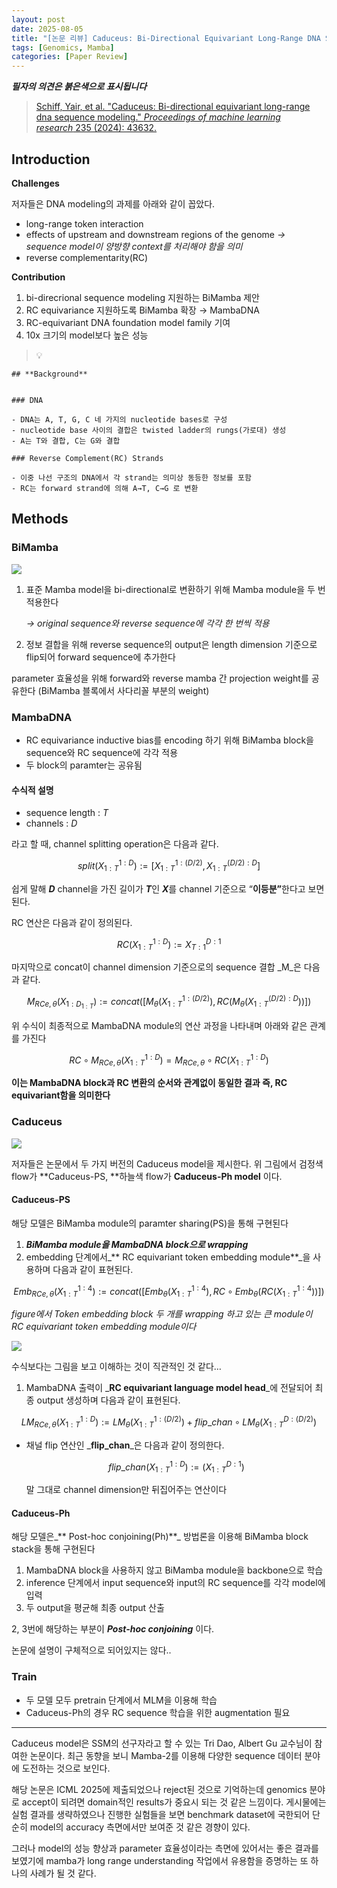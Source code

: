 ```yaml
---
layout: post
date: 2025-08-05
title: "[논문 리뷰] Caduceus: Bi-Directional Equivariant Long-Range DNA Sequence Modeling"
tags: [Genomics, Mamba]
categories: [Paper Review]
---
```


<span class="notion-red">_**필자의 의견은 붉은색으로 표시됩니다**_</span>


> [Schiff, Yair, et al. "Caduceus: Bi-directional equivariant long-range dna sequence modeling." ](https://pmc.ncbi.nlm.nih.gov/articles/PMC12189541/)[_Proceedings of machine learning research_](https://pmc.ncbi.nlm.nih.gov/articles/PMC12189541/)[ 235 (2024): 43632.](https://pmc.ncbi.nlm.nih.gov/articles/PMC12189541/)



## Introduction


**Challenges**


저자들은 DNA modeling의 과제를 아래와 같이 꼽았다.

- long-range token interaction
- effects of upstream and downstream regions of the genome 
_→ sequence model이 양방향 context를 처리해야 함을 의미_
- reverse complementarity(RC)

**Contribution**

1. bi-direcrional sequence modeling 지원하는 BiMamba 제안
1. RC equivariance 지원하도록 BiMamba 확장 → MambaDNA
1. RC-equivariant DNA foundation model family 기여
1. 10x 크기의 model보다 높은 성능

> 💡 


	## **Background**


	### DNA

	- DNA는 A, T, G, C 네 가지의 nucleotide bases로 구성
	- nucleotide base 사이의 결합은 twisted ladder의 rungs(가로대) 생성
	- A는 T와 결합, C는 G와 결합

	### Reverse Complement(RC) Strands

	- 이중 나선 구조의 DNA에서 각 strand는 의미상 동등한 정보를 포함
	- RC는 forward strand에 의해 A→T, C→G 로 변환


## Methods



### BiMamba


![](https://prod-files-secure.s3.us-west-2.amazonaws.com/542b861c-36a8-4051-84e5-8804b6728dba/2c247d59-7815-4980-99f0-8f0d21f445a7/image.png?X-Amz-Algorithm=AWS4-HMAC-SHA256&X-Amz-Content-Sha256=UNSIGNED-PAYLOAD&X-Amz-Credential=ASIAZI2LB4662T4NM7BZ%2F20250811%2Fus-west-2%2Fs3%2Faws4_request&X-Amz-Date=20250811T230110Z&X-Amz-Expires=3600&X-Amz-Security-Token=IQoJb3JpZ2luX2VjEL7%2F%2F%2F%2F%2F%2F%2F%2F%2F%2FwEaCXVzLXdlc3QtMiJGMEQCIApgXBe69gKe0AH%2BdpucRge1nK5NJHoP9uZK979oaItLAiBvuKYxCF60Z%2BcSKBOc70q4yKdltxDNLSxMiCAcNlh5ySqIBAj3%2F%2F%2F%2F%2F%2F%2F%2F%2F%2F8BEAAaDDYzNzQyMzE4MzgwNSIMtWyZGSzlvz8JEy8eKtwDNjdA5qKvDCRfqoUUUPViF6ErwDpIQSOZX7qwL1bCZec4E2wfmltOfMdQumQdmdFBx5jAc7g3%2BTddDhXJ%2F%2FsSqR3C8uHYpUyDfnf6H%2FZ%2FBwzS%2BZsgBgnHpl2lS9eKmBPkgPm98zxQXasfISxeA5ibo4m1g1creJm4%2BwwGPijtLfVbTC880CqQ44koR0co412xaltHhdVD%2BjuBOY9W3FsfEQzY8vfqQW6iWcHJVrxBdJOYzimQo3bq%2FlHjGfFaa7rAJODQpGVCttolCTqth4YP7MHnDifDzUZ8ZIgOCFUwFcKEfak9hmHBtpjSVr1x7ZDZPdpc6s6AXnHt2QLT1pMuk20vf5CVJlA6kOgPfJTP%2Fj6tjNbzBQIKy7oAVWLs3i4dP5wrwV%2F62G4mnjMBQkZfwLqcef5mcmmmoN0Cjj1WQsoSnZEaWIptt055e6SFAtHrlSYkHI9v426kg%2FH4Ccrtw7Jnhar4L3qC8GTg9kIUD1QlVFfxS6Fj0g9NkjdPIL%2FYco8dBXgwNwyIjiGZoddZfn96QQe7erWp99oLlnheJwvs4VDAurUN%2FpMANseREbELzUjvIUocWBacbXefNB4lpJwDIS1UOwLepmFEqTcwJnh3h%2BIywEI7dWcPlCcwj8XpxAY6pgF8m%2BFHdffn0nTpKL4YMiEqQir%2BAgergCn71CW2LpdiDN80Yhrn1U%2B8H54hivBFmDsusyOIDumfEcn7SXjUKS3fKtnY5BaWzKgjPIv4MQpCQg7mcQhmkjIIukcb58dTQPRY2Ajs5O3Q0VtIFV5SzZk5D%2B%2Fhz95EUOq3F0OO%2FFrU9TOf61FAr5GMWhDO4UX6jfpkalg4lvYn%2FSYFkxI81lW5DYzzoIqw&X-Amz-Signature=e8773a9aa6c7787e71013d9d8088027fbe06d22f858ddfbcee0498bf8c09938e&X-Amz-SignedHeaders=host&x-amz-checksum-mode=ENABLED&x-id=GetObject)

1. 표준 Mamba model을 bi-directional로 변환하기 위해 Mamba module을 두 번 적용한다

	_→ original sequence와 reverse sequence에 각각 한 번씩 적용_

1. 정보 결합을 위해 reverse sequence의 output은 length dimension 기준으로 flip되어 forward sequence에 추가한다

parameter 효율성을 위해 forward와 reverse mamba 간 projection weight를 공유한다 (BiMamba 블록에서 사다리꼴 부분의 weight)



### MambaDNA

- RC equivariance inductive bias를 encoding 하기 위해 BiMamba block을 sequence와 RC sequence에 각각 적용
- 두 block의 paramter는 공유됨


#### 수식적 설명

- sequence length : _T_
- channels : _D_

라고 할 때,  channel splitting operation은 다음과 같다.


$$
split(X^{1:D}_{1:T}):=[X^{1:(D/2)}_{1:T},X^{(D/2):D}_{1:T}]
$$


<span class="notion-red">쉽게 말해 </span><span class="notion-red">_**D**_</span><span class="notion-red"> channel을 가진 길이가 </span><span class="notion-red">_**T**_</span><span class="notion-red">인 </span><span class="notion-red">_**X**_</span><span class="notion-red">를 channel 기준으로 “</span><span class="notion-red">**이등분”**</span><span class="notion-red">한다고 보면 된다.</span>


RC 연산은 다음과 같이 정의된다.


$$
RC(X^{1:D}_{1:T}):=X^{D:1}_{T:1}
$$


마지막으로 concat이 channel dimension 기준으로의 sequence 결합 _M_은 다음과 같다.


$$
M_{RCe,\theta}(X_{1:D_{1:T}}):=concat([M_{\theta}(X^{1:(D/2)}_{1:T}),RC(M_{\theta}(X^{(D/2):D}_{1:T}))])
$$


위 수식이 최종적으로 MambaDNA module의 연산 과정을 나타내며 아래와 같은 관계를 가진다


$$
RC\circ M_{RCe,\theta}(X^{1:D}_{1:T}) = M_{RCe,\theta} \circ RC(X^{1:D}_{1:T})
$$


**이는 MambaDNA block과 RC 변환의 순서와 관계없이 동일한 결과 즉, RC equivariant함을 의미한다**



### Caduceus


![](https://prod-files-secure.s3.us-west-2.amazonaws.com/542b861c-36a8-4051-84e5-8804b6728dba/f94a60d7-8145-473b-aef9-7c68d3ec604a/image.png?X-Amz-Algorithm=AWS4-HMAC-SHA256&X-Amz-Content-Sha256=UNSIGNED-PAYLOAD&X-Amz-Credential=ASIAZI2LB4662T4NM7BZ%2F20250811%2Fus-west-2%2Fs3%2Faws4_request&X-Amz-Date=20250811T230110Z&X-Amz-Expires=3600&X-Amz-Security-Token=IQoJb3JpZ2luX2VjEL7%2F%2F%2F%2F%2F%2F%2F%2F%2F%2FwEaCXVzLXdlc3QtMiJGMEQCIApgXBe69gKe0AH%2BdpucRge1nK5NJHoP9uZK979oaItLAiBvuKYxCF60Z%2BcSKBOc70q4yKdltxDNLSxMiCAcNlh5ySqIBAj3%2F%2F%2F%2F%2F%2F%2F%2F%2F%2F8BEAAaDDYzNzQyMzE4MzgwNSIMtWyZGSzlvz8JEy8eKtwDNjdA5qKvDCRfqoUUUPViF6ErwDpIQSOZX7qwL1bCZec4E2wfmltOfMdQumQdmdFBx5jAc7g3%2BTddDhXJ%2F%2FsSqR3C8uHYpUyDfnf6H%2FZ%2FBwzS%2BZsgBgnHpl2lS9eKmBPkgPm98zxQXasfISxeA5ibo4m1g1creJm4%2BwwGPijtLfVbTC880CqQ44koR0co412xaltHhdVD%2BjuBOY9W3FsfEQzY8vfqQW6iWcHJVrxBdJOYzimQo3bq%2FlHjGfFaa7rAJODQpGVCttolCTqth4YP7MHnDifDzUZ8ZIgOCFUwFcKEfak9hmHBtpjSVr1x7ZDZPdpc6s6AXnHt2QLT1pMuk20vf5CVJlA6kOgPfJTP%2Fj6tjNbzBQIKy7oAVWLs3i4dP5wrwV%2F62G4mnjMBQkZfwLqcef5mcmmmoN0Cjj1WQsoSnZEaWIptt055e6SFAtHrlSYkHI9v426kg%2FH4Ccrtw7Jnhar4L3qC8GTg9kIUD1QlVFfxS6Fj0g9NkjdPIL%2FYco8dBXgwNwyIjiGZoddZfn96QQe7erWp99oLlnheJwvs4VDAurUN%2FpMANseREbELzUjvIUocWBacbXefNB4lpJwDIS1UOwLepmFEqTcwJnh3h%2BIywEI7dWcPlCcwj8XpxAY6pgF8m%2BFHdffn0nTpKL4YMiEqQir%2BAgergCn71CW2LpdiDN80Yhrn1U%2B8H54hivBFmDsusyOIDumfEcn7SXjUKS3fKtnY5BaWzKgjPIv4MQpCQg7mcQhmkjIIukcb58dTQPRY2Ajs5O3Q0VtIFV5SzZk5D%2B%2Fhz95EUOq3F0OO%2FFrU9TOf61FAr5GMWhDO4UX6jfpkalg4lvYn%2FSYFkxI81lW5DYzzoIqw&X-Amz-Signature=6136b285fc701cca5f947674013ff238be01f6058c5a3169d69f1cec7998b709&X-Amz-SignedHeaders=host&x-amz-checksum-mode=ENABLED&x-id=GetObject)


저자들은 논문에서 두 가지 버전의 Caduceus model을 제시한다. 위 그림에서 검정색 flow가 **Caduceus-PS, **하늘색 flow가 **Caduceus-Ph model** 이다.



#### Caduceus-PS


해당 모델은 BiMamba module의 paramter sharing(PS)을 통해 구현된다

1. _**BiMamba module을 MambaDNA block으로 wrapping**_
1. embedding 단계에서_** RC equivariant token embedding module**_을 사용하며 다음과 같이 표현된다.

$$
Emb_{RCe,\theta}(X^{1:4}_{1:T}):=concat([Emb_{\theta}(X^{1:4}_{1:T}),RC \circ Emb_{\theta}(RC(X^{1:4}_{1:T}))])
$$


_figure에서 Token embedding block 두 개를 wrapping 하고 있는 큰 module이 RC equivariant token embedding module이다_


![](https://prod-files-secure.s3.us-west-2.amazonaws.com/542b861c-36a8-4051-84e5-8804b6728dba/b175e4da-71eb-4e91-8c23-a06dabe673c9/image.png?X-Amz-Algorithm=AWS4-HMAC-SHA256&X-Amz-Content-Sha256=UNSIGNED-PAYLOAD&X-Amz-Credential=ASIAZI2LB4662T4NM7BZ%2F20250811%2Fus-west-2%2Fs3%2Faws4_request&X-Amz-Date=20250811T230110Z&X-Amz-Expires=3600&X-Amz-Security-Token=IQoJb3JpZ2luX2VjEL7%2F%2F%2F%2F%2F%2F%2F%2F%2F%2FwEaCXVzLXdlc3QtMiJGMEQCIApgXBe69gKe0AH%2BdpucRge1nK5NJHoP9uZK979oaItLAiBvuKYxCF60Z%2BcSKBOc70q4yKdltxDNLSxMiCAcNlh5ySqIBAj3%2F%2F%2F%2F%2F%2F%2F%2F%2F%2F8BEAAaDDYzNzQyMzE4MzgwNSIMtWyZGSzlvz8JEy8eKtwDNjdA5qKvDCRfqoUUUPViF6ErwDpIQSOZX7qwL1bCZec4E2wfmltOfMdQumQdmdFBx5jAc7g3%2BTddDhXJ%2F%2FsSqR3C8uHYpUyDfnf6H%2FZ%2FBwzS%2BZsgBgnHpl2lS9eKmBPkgPm98zxQXasfISxeA5ibo4m1g1creJm4%2BwwGPijtLfVbTC880CqQ44koR0co412xaltHhdVD%2BjuBOY9W3FsfEQzY8vfqQW6iWcHJVrxBdJOYzimQo3bq%2FlHjGfFaa7rAJODQpGVCttolCTqth4YP7MHnDifDzUZ8ZIgOCFUwFcKEfak9hmHBtpjSVr1x7ZDZPdpc6s6AXnHt2QLT1pMuk20vf5CVJlA6kOgPfJTP%2Fj6tjNbzBQIKy7oAVWLs3i4dP5wrwV%2F62G4mnjMBQkZfwLqcef5mcmmmoN0Cjj1WQsoSnZEaWIptt055e6SFAtHrlSYkHI9v426kg%2FH4Ccrtw7Jnhar4L3qC8GTg9kIUD1QlVFfxS6Fj0g9NkjdPIL%2FYco8dBXgwNwyIjiGZoddZfn96QQe7erWp99oLlnheJwvs4VDAurUN%2FpMANseREbELzUjvIUocWBacbXefNB4lpJwDIS1UOwLepmFEqTcwJnh3h%2BIywEI7dWcPlCcwj8XpxAY6pgF8m%2BFHdffn0nTpKL4YMiEqQir%2BAgergCn71CW2LpdiDN80Yhrn1U%2B8H54hivBFmDsusyOIDumfEcn7SXjUKS3fKtnY5BaWzKgjPIv4MQpCQg7mcQhmkjIIukcb58dTQPRY2Ajs5O3Q0VtIFV5SzZk5D%2B%2Fhz95EUOq3F0OO%2FFrU9TOf61FAr5GMWhDO4UX6jfpkalg4lvYn%2FSYFkxI81lW5DYzzoIqw&X-Amz-Signature=27ed0e30dd0510435c39bab89e03376c5c78e59552f94d1a05241868c0b91ddd&X-Amz-SignedHeaders=host&x-amz-checksum-mode=ENABLED&x-id=GetObject)


<span class="notion-red">수식보다는 그림을 보고 이해하는 것이 직관적인 것 같다…</span>

1. MambaDNA 출력이 _**RC equivariant language model head**_에 전달되어 최종 output 생성하며 다음과 같이 표현된다.

$$
LM_{RCe,\theta}(X^{1:D}_{1:T}):= LM_{\theta}(X^{1:(D/2)}_{1:T})+flip\_chan\circ LM_{\theta}(X^{D:(D/2)}_{1:T})
$$

- 채널 flip 연산인 _**flip\_chan**_은 다음과 같이 정의한다.

	$$
	flip\_chan(X^{1:D}_{1:T}):=(X^{D:1}_{1:T})
	$$


	말 그대로 channel dimension만 뒤집어주는 연산이다



#### Caduceus-Ph


해당 모델은_** Post-hoc conjoining(Ph)**_ 방법론을 이용해 BiMamba block stack을 통해 구현된다

1. MambaDNA block을 사용하지 않고 BiMamba module을 backbone으로 학습
1. inference 단계에서 input sequence와 input의 RC sequence를 각각 model에 입력
1. 두 output을 평균해 최종 output 산출

2, 3번에 해당하는 부분이 _**Post-hoc conjoining**_ 이다.


<span class="notion-red">논문에 설명이 구체적으로 되어있지는 않다..</span>



### Train

- 두 모델 모두 pretrain 단계에서 MLM을 이용해 학습
- Caduceus-Ph의 경우 RC sequence 학습을 위한 augmentation 필요

---


<span class="notion-red">Caduceus model은 SSM의 선구자라고 할 수 있는 Tri Dao, Albert Gu 교수님이 참여한 논문이다. 최근 동향을 보니 Mamba-2를 이용해 다양한 sequence 데이터 분야에 도전하는 것으로 보인다.</span>


<span class="notion-red">해당 논문은 ICML 2025에 제출되었으나 reject된 것으로 기억하는데 genomics 분야로 accept이 되려면 domain적인 results가 중요시 되는 것 같은 느낌이다. 게시물에는 실험 결과를 생략하였으나 진행한 실험들을 보면 benchmark dataset에 국한되어 단순히 model의 accuracy 측면에서만 보여준 것 같은 경향이 있다.</span>


<span class="notion-red">그러나 model의 성능 향상과 parameter 효율성이라는 측면에 있어서는 좋은 결과를 보였기에 mamba가 long range understanding 작업에서 유용함을 증명하는 또 하나의 사례가 될 것 같다.</span>

